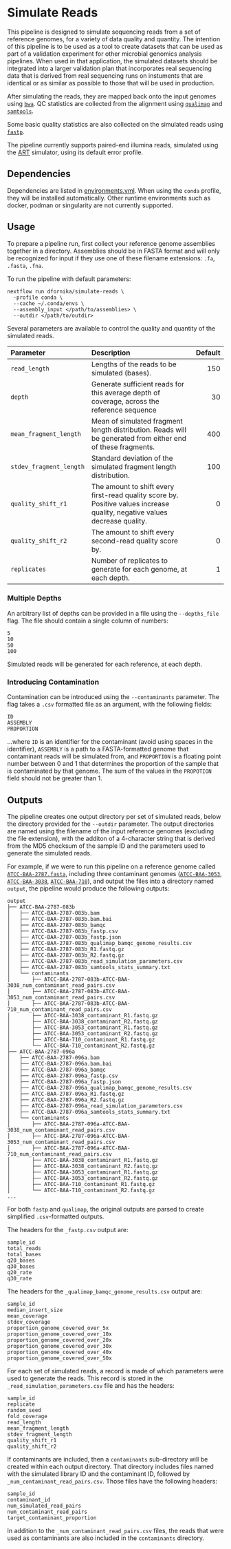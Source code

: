 # Simulate Reads
This pipeline is designed to simulate sequencing reads from a set of reference genomes, for a variety of data quality and quantity.
The intention of this pipeline is to be used as a tool to create datasets that can be used as part of a validation experiment for other
microbial genomics analysis pipelines. When used in that application, the simulated datasets should be integrated into a larger validation plan
that incorporates real sequencing data that is derived from real sequencing runs on instuments that are identical or as similar as possible to those
that will be used in production.

After simulating the reads, they are mapped back onto the input genomes using [`bwa`](https://github.com/lh3/bwa). QC statistics are collected
from the alignment using [`qualimap`](https://github.com/scchess/Qualimap) and [`samtools`](https://github.com/samtools/samtools).

Some basic quality statistics are also collected on the simulated reads using [`fastp`](https://github.com/OpenGene/fastp).

The pipeline currently supports paired-end illumina reads, simulated using the [ART](https://www.niehs.nih.gov/research/resources/software/biostatistics/art/index.cfm)
simulator, using its default error profile.

## Dependencies
Dependencies are listed in [environments.yml](environments/environment.yml). When using the `conda` profile, they will be installed automatically.
Other runtime environments such as docker, podman or singularity are not currently supported.

## Usage
To prepare a pipeline run, first collect your reference genome assemblies together in a directory. Assemblies should be in FASTA format and will
only be recognized for input if they use one of these filename extensions: `.fa`, `.fasta`, `.fna`.

To run the pipeline with default parameters:

```
nextflow run dfornika/simulate-reads \
  -profile conda \
  --cache ~/.conda/envs \
  --assembly_input </path/to/assemblies> \
  --outdir </path/to/outdir>
```

Several parameters are available to control the quality and quantity of the simulated reads.

| Parameter               | Description                                                                                                                | Default |
|:------------------------|:---------------------------------------------------------------------------------------------------------------------------|--------:|
| `read_length`           | Lengths of the reads to be simulated (bases).                                                                              | 150     |
| `depth`                 | Generate sufficient reads for this average depth of coverage, across the reference sequence                                | 30      |
| `mean_fragment_length`  | Mean of simulated fragment length distribution. Reads will be generated from either end of these fragments.                | 400     |
| `stdev_fragment_length` | Standard deviation of the simulated fragment length distribution.                                                          | 100     |
| `quality_shift_r1`      | The amount to shift every first-read quality score by. Positive values increase quality, negative values decrease quality. | 0       |
| `quality_shift_r2`      | The amount to shift every second-read quality score by.                                                                    | 0       |
| `replicates`            | Number of replicates to generate for each genome, at each depth.                                                           | 1       |

### Multiple Depths
An arbitrary list of depths can be provided in a file using the `--depths_file` flag. The file should contain a single column of numbers:

```
5
10
50
100
```

Simulated reads will be generated for each reference, at each depth.

### Introducing Contamination
Contamination can be introduced using the `--contaminants` parameter. The flag takes a `.csv` formatted file as an argument, with the following fields:

```
ID
ASSEMBLY
PROPORTION
```

...where `ID` is an identifier for the contaminant (avoid using spaces in the identifier), `ASSEMBLY` is a path to a FASTA-formatted genome that contaminant reads will be simulated from, and `PROPORTION` is a floating point number between 0 and 1 that determines the proportion of the sample that is contaminated by that genome. The sum of the values in the `PROPOTION` field should not be greater than 1.

## Outputs
The pipeline creates one output directory per set of simulated reads, below the directory provided for the `--outdir` parameter. The output directories are named
using the filename of the input reference genomes (excluding the file extension), with the additon of a 4-character string that is derived from the MD5 checksum of
the sample ID and the parameters used to generate the simulated reads.

For example, if we were to run this pipeline on a reference genome called [`ATCC-BAA-2787.fasta`](https://genomes.atcc.org/genomes/680bf0f0947a443c), including three contaminant genomes ([`ATCC-BAA-3053`](https://genomes.atcc.org/genomes/0c1563977c244589), [`ATCC-BAA-3038`](https://genomes.atcc.org/genomes/67f3a5f5558b4da1), [`ATCC-BAA-710`](https://genomes.atcc.org/genomes/100b594ab4114233)), and output the files  into a directory named `output`, the pipeline would produce the following outputs:

```
output
├── ATCC-BAA-2787-083b
│   ├── ATCC-BAA-2787-083b.bam
│   ├── ATCC-BAA-2787-083b.bam.bai
│   ├── ATCC-BAA-2787-083b_bamqc
│   ├── ATCC-BAA-2787-083b_fastp.csv
│   ├── ATCC-BAA-2787-083b_fastp.json
│   ├── ATCC-BAA-2787-083b_qualimap_bamqc_genome_results.csv
│   ├── ATCC-BAA-2787-083b_R1.fastq.gz
│   ├── ATCC-BAA-2787-083b_R2.fastq.gz
│   ├── ATCC-BAA-2787-083b_read_simulation_parameters.csv
│   ├── ATCC-BAA-2787-083b_samtools_stats_summary.txt
│   └── contaminants
│       ├── ATCC-BAA-2787-083b-ATCC-BAA-3038_num_contaminant_read_pairs.csv
│       ├── ATCC-BAA-2787-083b-ATCC-BAA-3053_num_contaminant_read_pairs.csv
│       ├── ATCC-BAA-2787-083b-ATCC-BAA-710_num_contaminant_read_pairs.csv
│       ├── ATCC-BAA-3038_contaminant_R1.fastq.gz
│       ├── ATCC-BAA-3038_contaminant_R2.fastq.gz
│       ├── ATCC-BAA-3053_contaminant_R1.fastq.gz
│       ├── ATCC-BAA-3053_contaminant_R2.fastq.gz
│       ├── ATCC-BAA-710_contaminant_R1.fastq.gz
│       └── ATCC-BAA-710_contaminant_R2.fastq.gz
├── ATCC-BAA-2787-096a
│   ├── ATCC-BAA-2787-096a.bam
│   ├── ATCC-BAA-2787-096a.bam.bai
│   ├── ATCC-BAA-2787-096a_bamqc
│   ├── ATCC-BAA-2787-096a_fastp.csv
│   ├── ATCC-BAA-2787-096a_fastp.json
│   ├── ATCC-BAA-2787-096a_qualimap_bamqc_genome_results.csv
│   ├── ATCC-BAA-2787-096a_R1.fastq.gz
│   ├── ATCC-BAA-2787-096a_R2.fastq.gz
│   ├── ATCC-BAA-2787-096a_read_simulation_parameters.csv
│   ├── ATCC-BAA-2787-096a_samtools_stats_summary.txt
│   └── contaminants
│       ├── ATCC-BAA-2787-096a-ATCC-BAA-3038_num_contaminant_read_pairs.csv
│       ├── ATCC-BAA-2787-096a-ATCC-BAA-3053_num_contaminant_read_pairs.csv
│       ├── ATCC-BAA-2787-096a-ATCC-BAA-710_num_contaminant_read_pairs.csv
│       ├── ATCC-BAA-3038_contaminant_R1.fastq.gz
│       ├── ATCC-BAA-3038_contaminant_R2.fastq.gz
│       ├── ATCC-BAA-3053_contaminant_R1.fastq.gz
│       ├── ATCC-BAA-3053_contaminant_R2.fastq.gz
│       ├── ATCC-BAA-710_contaminant_R1.fastq.gz
│       └── ATCC-BAA-710_contaminant_R2.fastq.gz
...
```

For both `fastp` and `qualimap`, the original outputs are parsed to create simplified `.csv`-formatted outputs.

The headers for the `_fastp.csv` output are:

```
sample_id
total_reads
total_bases
q20_bases
q30_bases
q20_rate
q30_rate
```

The headers for the `_qualimap_bamqc_genome_results.csv` output are:

```
sample_id
median_insert_size
mean_coverage
stdev_coverage
proportion_genome_covered_over_5x
proportion_genome_covered_over_10x
proportion_genome_covered_over_20x
proportion_genome_covered_over_30x
proportion_genome_covered_over_40x
proportion_genome_covered_over_50x
```

For each set of simulated reads, a record is made of which parameters were used to generate the reads. This record is stored in the `_read_simulation_parameters.csv` file and has
the headers:

```
sample_id
replicate
random_seed
fold_coverage
read_length
mean_fragment_length
stdev_fragment_length
quality_shift_r1
quality_shift_r2
```

If contaminants are included, then a `contaminants` sub-directory will be created within each output directory. That directory includes files named with the simulated library ID and the contaminant ID, followed by `_num_contaminant_read_pairs.csv`. Those files have the following headers:

```
sample_id
contaminant_id
num_simulated_read_pairs
num_contaminant_read_pairs
target_contaminant_proportion
```

In addition to the `_num_contaminant_read_pairs.csv` files, the reads that were used as contaminants are also included in the `contaminants` directory.
